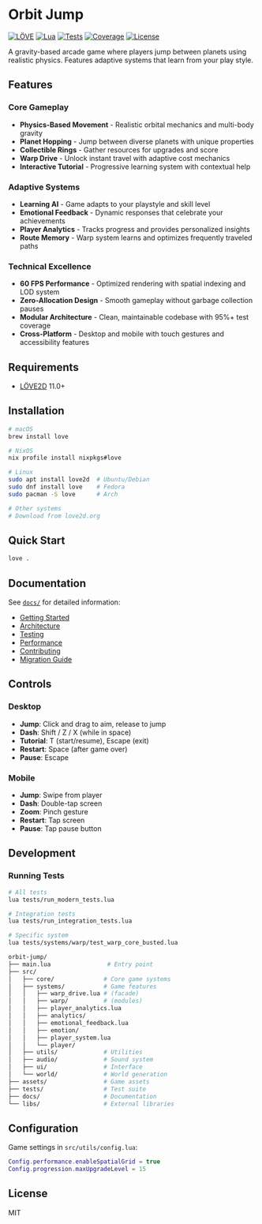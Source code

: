 # Orbit Jump

[![LÖVE](https://img.shields.io/badge/LÖVE-11.0%2B-ff69b4.svg)](https://love2d.org/)
[![Lua](https://img.shields.io/badge/Lua-5.3%2B-blue.svg)](https://www.lua.org/)
[![Tests](https://img.shields.io/badge/tests-179%2B-brightgreen.svg)](docs/testing.md)
[![Coverage](https://img.shields.io/badge/coverage-95%25%2B-brightgreen.svg)](docs/testing.md)
[![License](https://img.shields.io/badge/license-MIT-blue.svg)](LICENSE)

A gravity-based arcade game where players jump between planets using realistic physics. Features adaptive systems that learn from your play style.

## Features

### Core Gameplay

- **Physics-Based Movement** - Realistic orbital mechanics and multi-body gravity
- **Planet Hopping** - Jump between diverse planets with unique properties
- **Collectible Rings** - Gather resources for upgrades and score
- **Warp Drive** - Unlock instant travel with adaptive cost mechanics
- **Interactive Tutorial** - Progressive learning system with contextual help

### Adaptive Systems

- **Learning AI** - Game adapts to your playstyle and skill level
- **Emotional Feedback** - Dynamic responses that celebrate your achievements
- **Player Analytics** - Tracks progress and provides personalized insights
- **Route Memory** - Warp system learns and optimizes frequently traveled paths

### Technical Excellence

- **60 FPS Performance** - Optimized rendering with spatial indexing and LOD system
- **Zero-Allocation Design** - Smooth gameplay without garbage collection pauses
- **Modular Architecture** - Clean, maintainable codebase with 95%+ test coverage
- **Cross-Platform** - Desktop and mobile with touch gestures and accessibility features

## Requirements

- [LÖVE2D](https://love2d.org/) 11.0+

## Installation

```bash
# macOS
brew install love

# NixOS
nix profile install nixpkgs#love

# Linux
sudo apt install love2d  # Ubuntu/Debian
sudo dnf install love    # Fedora
sudo pacman -S love      # Arch

# Other systems
# Download from love2d.org
```

## Quick Start

```bash
love .
```

## Documentation

See [`docs/`](docs/) for detailed information:

- [Getting Started](docs/getting-started.md)
- [Architecture](docs/architecture.md)
- [Testing](docs/testing.md)
- [Performance](docs/performance.md)
- [Contributing](docs/contributing.md)
- [Migration Guide](docs/migration.md)

## Controls

### Desktop

- **Jump**: Click and drag to aim, release to jump
- **Dash**: Shift / Z / X (while in space)
- **Tutorial**: T (start/resume), Escape (exit)
- **Restart**: Space (after game over)
- **Pause**: Escape

### Mobile

- **Jump**: Swipe from player
- **Dash**: Double-tap screen
- **Zoom**: Pinch gesture
- **Restart**: Tap screen
- **Pause**: Tap pause button

## Development

### Running Tests

```bash
# All tests
lua tests/run_modern_tests.lua

# Integration tests
lua tests/run_integration_tests.lua

# Specific system
lua tests/systems/warp/test_warp_core_busted.lua

orbit-jump/
├── main.lua                # Entry point
├── src/
│   ├── core/              # Core game systems
│   ├── systems/           # Game features
│   │   ├── warp_drive.lua # (facade)
│   │   ├── warp/          # (modules)
│   │   ├── player_analytics.lua
│   │   ├── analytics/
│   │   ├── emotional_feedback.lua
│   │   ├── emotion/
│   │   ├── player_system.lua
│   │   └── player/
│   ├── utils/             # Utilities
│   ├── audio/             # Sound system
│   ├── ui/                # Interface
│   └── world/             # World generation
├── assets/                # Game assets
├── tests/                 # Test suite
├── docs/                  # Documentation
└── libs/                  # External libraries
```

## Configuration

Game settings in `src/utils/config.lua`:

```lua
Config.performance.enableSpatialGrid = true
Config.progression.maxUpgradeLevel = 15
```

## License

MIT
